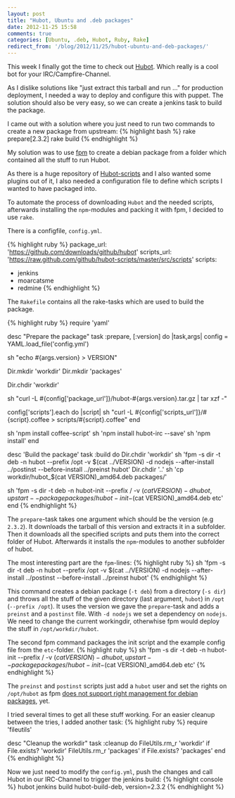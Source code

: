 ```yaml
---
layout: post
title: "Hubot, Ubuntu and .deb packages"
date: 2012-11-25 15:58
comments: true
categories: [Ubuntu, .deb, Hubot, Ruby, Rake]
redirect_from: '/blog/2012/11/25/hubot-ubuntu-and-deb-packages/'
---
```


This week I finally got the time to check out [Hubot](http://hubot.github.com/).
Which really is a cool bot for your IRC/Campfire-Channel.

As I dislike solutions like "just extract this tarball and run ..." for
production deployment, I needed a way to deploy and configure this with
puppet. The solution should also be very easy, so we can create a
jenkins task to build the package.

I came out with a solution where you just need to run two commands to
create a new package from upstream:
{% highlight bash %}
rake prepare[2.3.2]
rake build
{% endhighlight %}

<!-- more -->

My solution was to use [fpm](https://github.com/jordansissel/fpm) to
create a debian package from a folder which contained all the stuff to
run Hubot.

As there is a huge repository of [Hubot-scripts](https://github.com/github/hubot-scripts)
and I also wanted some plugins out of it, I also needed a configuration
file to define which scripts I wanted to have packaged into.

To automate the process of downloading ```Hubot``` and the needed scripts,
afterwards installing the ```npm```-modules and packing it with fpm,
I decided to use ```rake```.

There is a configfile, ```config.yml```.

{% highlight ruby %}
package_url: 'https://github.com/downloads/github/hubot'
scripts_url: 'https://raw.github.com/github/hubot-scripts/master/src/scripts'
scripts:
 - jenkins
 - moarcatsme
 - redmine
{% endhighlight %}

The ```Rakefile``` contains all the rake-tasks which are used to build
the package.

{% highlight ruby %}
require 'yaml'

desc "Prepare the package"
task :prepare, [:version] do |task,args|
  config = YAML.load_file('config.yml')

  sh "echo #{args.version} > VERSION"

  Dir.mkdir 'workdir'
  Dir.mkdir 'packages'

  Dir.chdir 'workdir'

  sh "curl -L #{config['package_url']}/hubot-#{args.version}.tar.gz | tar xzf -"

  config['scripts'].each do |script|
    sh "curl -L #{config['scripts_url']}/#{script}.coffee > scripts/#{script}.coffee"
  end

  sh 'npm install coffee-script'
  sh 'npm install hubot-irc --save'
  sh 'npm install'
end

desc 'Build the package'
task :build do
  Dir.chdir 'workdir'
  sh 'fpm -s dir -t deb -n hubot --prefix /opt -v $(cat ../VERSION) -d nodejs --after-install ../postinst --before-install ../preinst hubot'
  Dir.chdir '..'
  sh 'cp workdir/hubot_$(cat VERSION)_amd64.deb packages/'

  sh 'fpm -s dir -t deb -n hubot-init --prefix / -v $(cat VERSION) -d hubot,upstart --package packages/hubot-init-$(cat VERSION)_amd64.deb etc'
end
{% endhighlight %}

The ```prepare```-task takes one argument which should be the version (e.g ```2.3.2```).
It downloads the tarball of this version and extracts it in a subfolder.
Then it downloads all the specified scripts and puts them into the
correct folder of Hubot.
Afterwards it installs the ```npm```-modules to another subfolder of
hubot.

The most interesting part are the ```fpm```-lines:
{% highlight ruby %}
sh 'fpm -s dir -t deb -n hubot --prefix /opt -v $(cat ../VERSION) -d nodejs --after-install ../postinst --before-install ../preinst hubot'
{% endhighlight %}

This command creates a debian package (```-t deb```) from a directory
(```-s dir```) and throws all the stuff of the given directory
(last argument, ```hubot```) in ```/opt``` (```--prefix /opt```).
It uses the version we gave the ```prepare```-task
and adds a ```preinst``` and a ```postinst``` file.
With ```-d nodejs``` we set a dependency on ```nodejs```.
We need to change the current workingdir, otherwhise fpm would deploy
the stuff in ```/opt/workdir/hubot```.

The second fpm command packages the init script and the example config
file from the ```etc```-folder.
{% highlight ruby %}
sh 'fpm -s dir -t deb -n hubot-init --prefix / -v $(cat VERSION) -d hubot,upstart --package packages/hubot-init-$(cat VERSION)_amd64.deb etc'
{% endhighlight %}

The ```preinst``` and ```postinst``` scripts just add a ```hubot```
user and set the rights on ```/opt/hubot``` as fpm
[does not support right management for debian packages](https://github.com/jordansissel/fpm/issues/178),
yet.

I tried several times to get all these stuff working. For an easier cleanup
between the tries, I added another task:
{% highlight ruby %}
require 'fileutils'

desc "Cleanup the workdir"
task :cleanup do
  FileUtils.rm_r 'workdir' if File.exists? 'workdir'
  FileUtils.rm_r 'packages' if File.exists? 'packages'
end
{% endhighlight %}

Now we just need to modify the ```config.yml```, push the changes and
call Hubot in our IRC-Channel to trigger the jenkins build:
{% highlight console %}
hubot jenkins build hubot-build-deb, version=2.3.2
{% endhighlight %}

